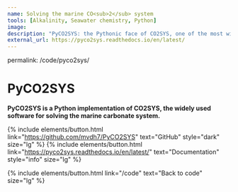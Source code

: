 ```yaml
---
name: Solving the marine CO<sub>2</sub> system
tools: [Alkalinity, Seawater chemistry, Python]
image:
description: "PyCO2SYS: the Pythonic face of CO2SYS, one of the most widely used tools for calculating the equilibrium chemical state of seawater."
external_url: https://pyco2sys.readthedocs.io/en/latest/
---
```


permalink: /code/pyco2sys/

# **PyCO2SYS**

**PyCO2SYS is a Python implementation of CO2SYS, the widely used software for solving the marine carbonate system.**

{% include elements/button.html link="https://github.com/mvdh7/PyCO2SYS" text="GitHub" style="dark" size="lg" %}
{% include elements/button.html link="https://pyco2sys.readthedocs.io/en/latest/" text="Documentation" style="info" size="lg" %}

<p class="text-center">{% include elements/button.html link="/code" text="Back to code" size="lg" %}</p>
